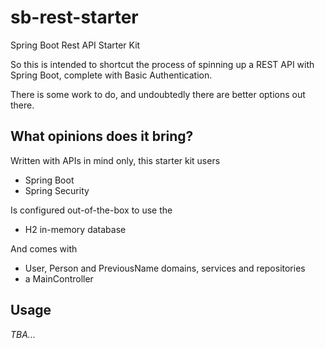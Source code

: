# sb-rest-starter
Spring Boot Rest API Starter Kit

So this is intended to shortcut the process of spinning up a REST API with Spring Boot, complete with Basic Authentication.

There is some work to do, and undoubtedly there are better options out there.

## What opinions does it bring?
Written with APIs in mind only, this starter kit users
* Spring Boot
* Spring Security

Is configured out-of-the-box to use the
* H2 in-memory database

And comes with 
* User, Person and PreviousName domains, services and repositories
* a MainController


## Usage
*TBA...*
